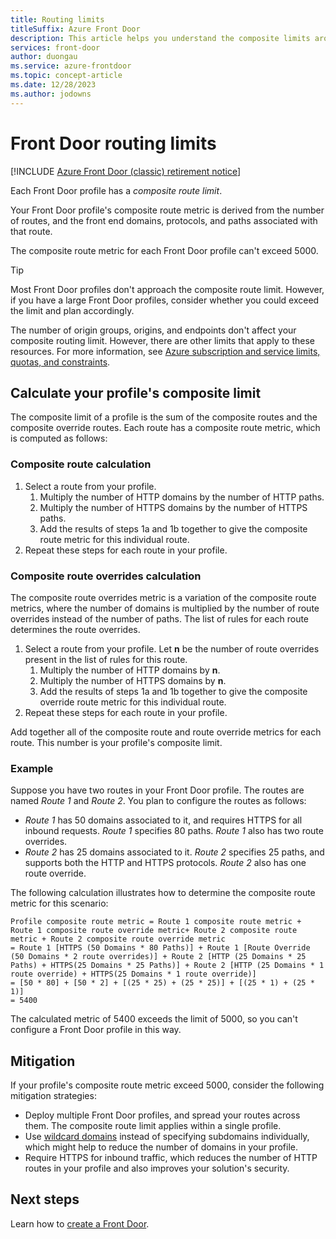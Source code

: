 ```yaml
---
title: Routing limits
titleSuffix: Azure Front Door
description: This article helps you understand the composite limits around routing for Azure Front Door.
services: front-door
author: duongau
ms.service: azure-frontdoor
ms.topic: concept-article
ms.date: 12/28/2023
ms.author: jodowns
---
```


# Front Door routing limits

[!INCLUDE [Azure Front Door (classic) retirement notice](../../includes/front-door-classic-retirement.md)]

Each Front Door profile has a *composite route limit*.

Your Front Door profile's composite route metric is derived from the number of routes, and the front end domains, protocols, and paths associated with that route.

The composite route metric for each Front Door profile can't exceed 5000.

> [!TIP]
> Most Front Door profiles don't approach the composite route limit. However, if you have a large Front Door profiles, consider whether you could exceed the limit and plan accordingly.

The number of origin groups, origins, and endpoints don't affect your composite routing limit. However, there are other limits that apply to these resources. For more information, see [Azure subscription and service limits, quotas, and constraints](../azure-resource-manager/management/azure-subscription-service-limits.md#azure-front-door-standard-and-premium-service-limits).

## Calculate your profile's composite limit

The composite limit of a profile is the sum of the composite routes and the composite override routes. Each route has a composite route metric, which is computed as follows:
 
### Composite route calculation

1. Select a route from your profile.
   1. Multiply the number of HTTP domains by the number of HTTP paths.
   1. Multiply the number of HTTPS domains by the number of HTTPS paths.
   1. Add the results of steps 1a and 1b together to give the composite route metric for this individual route.
1. Repeat these steps for each route in your profile.

### Composite route overrides calculation

The composite route overrides metric is a variation of the composite route metrics, where the number of domains is multiplied by the number of route overrides instead of the number of paths. The list of rules for each route determines the route overrides.

1. Select a route from your profile. Let **n** be the number of route overrides present in the list of rules for this route.
    1. Multiply the number of HTTP domains by **n**.
    1. Multiply the number of HTTPS domains by **n**.
    1. Add the results of steps 1a and 1b together to give the composite override route metric for this individual route.
1. Repeat these steps for each route in your profile.

Add together all of the composite route and route override metrics for each route. This number is your profile's composite limit.

### Example

Suppose you have two routes in your Front Door profile. The routes are named *Route 1* and *Route 2*. You plan to configure the routes as follows:
* *Route 1* has 50 domains associated to it, and requires HTTPS for all inbound requests. *Route 1* specifies 80 paths. *Route 1* also has two route overrides.
* *Route 2* has 25 domains associated to it. *Route 2* specifies 25 paths, and supports both the HTTP and HTTPS protocols. *Route 2* also has one route override.

The following calculation illustrates how to determine the composite route metric for this scenario:

```
Profile composite route metric = Route 1 composite route metric + Route 1 composite route override metric+ Route 2 composite route metric + Route 2 composite route override metric
= Route 1 [HTTPS (50 Domains * 80 Paths)] + Route 1 [Route Override (50 Domains * 2 route overrides)] + Route 2 [HTTP (25 Domains * 25 Paths) + HTTPS(25 Domains * 25 Paths)] + Route 2 [HTTP (25 Domains * 1 route override) + HTTPS(25 Domains * 1 route override)] 
= [50 * 80] + [50 * 2] + [(25 * 25) + (25 * 25)] + [(25 * 1) + (25 * 1)]
= 5400
```

The calculated metric of 5400 exceeds the limit of 5000, so you can't configure a Front Door profile in this way.

## Mitigation

If your profile's composite route metric exceed 5000, consider the following mitigation strategies:

- Deploy multiple Front Door profiles, and spread your routes across them. The composite route limit applies within a single profile.
- Use [wildcard domains](front-door-wildcard-domain.md) instead of specifying subdomains individually, which might help to reduce the number of domains in your profile.
- Require HTTPS for inbound traffic, which reduces the number of HTTP routes in your profile and also improves your solution's security.

## Next steps

Learn how to [create a Front Door](quickstart-create-front-door.md).
